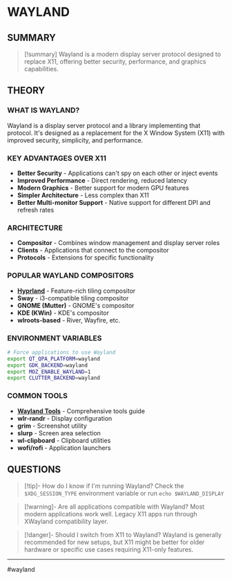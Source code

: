 # WAYLAND

## SUMMARY
> [!summary]
> Wayland is a modern display server protocol designed to replace X11, offering better security, performance, and graphics capabilities.

## THEORY

### WHAT IS WAYLAND?
Wayland is a display server protocol and a library implementing that protocol. It's designed as a replacement for the X Window System (X11) with improved security, simplicity, and performance.

### KEY ADVANTAGES OVER X11
- **Better Security** - Applications can't spy on each other or inject events
- **Improved Performance** - Direct rendering, reduced latency
- **Modern Graphics** - Better support for modern GPU features
- **Simpler Architecture** - Less complex than X11
- **Better Multi-monitor Support** - Native support for different DPI and refresh rates

### ARCHITECTURE
- **Compositor** - Combines window management and display server roles
- **Clients** - Applications that connect to the compositor
- **Protocols** - Extensions for specific functionality

### POPULAR WAYLAND COMPOSITORS
- **[Hyprland](hyprland/hyprland.md)** - Feature-rich tiling compositor
- **Sway** - i3-compatible tiling compositor
- **GNOME (Mutter)** - GNOME's compositor
- **KDE (KWin)** - KDE's compositor
- **wlroots-based** - River, Wayfire, etc.

### ENVIRONMENT VARIABLES
```bash
# Force applications to use Wayland
export QT_QPA_PLATFORM=wayland
export GDK_BACKEND=wayland
export MOZ_ENABLE_WAYLAND=1
export CLUTTER_BACKEND=wayland
```

### COMMON TOOLS
- **[Wayland Tools](wayland_tools.md)** - Comprehensive tools guide
- **wlr-randr** - Display configuration
- **grim** - Screenshot utility
- **slurp** - Screen area selection
- **wl-clipboard** - Clipboard utilities
- **wofi/rofi** - Application launchers

## QUESTIONS

> [!tip]- How do I know if I'm running Wayland?
> Check the `$XDG_SESSION_TYPE` environment variable or run `echo $WAYLAND_DISPLAY`

> [!warning]- Are all applications compatible with Wayland?
> Most modern applications work well. Legacy X11 apps run through XWayland compatibility layer.

> [!danger]- Should I switch from X11 to Wayland?
> Wayland is generally recommended for new setups, but X11 might be better for older hardware or specific use cases requiring X11-only features.

- - -
#wayland